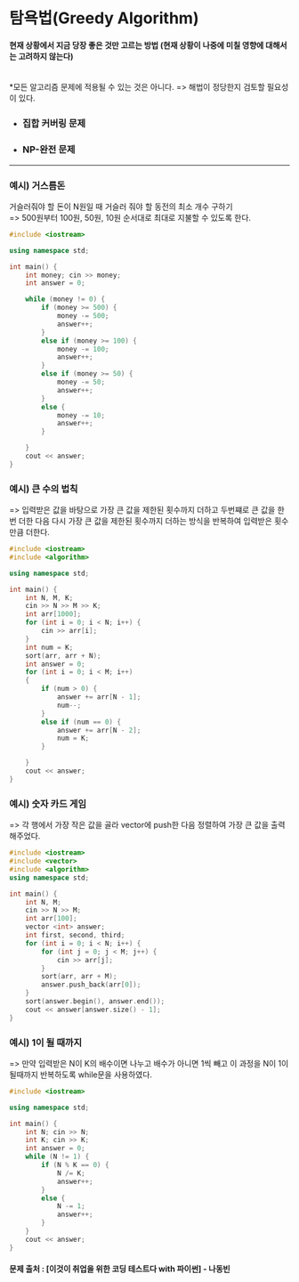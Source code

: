 # 탐욕법(Greedy Algorithm)

#### 현재 상황에서 지금 당장 좋은 것만 고르는 방법 (현재 상황이 나중에 미칠 영향에 대해서는 고려하지 않는다)
<br>
*모든 알고리즘 문제에 적용될 수 있는 것은 아니다. => 해법이 정당한지 검토할 필요성이 있다.

<br>

- ### 집합 커버링 문제
- ### NP-완전 문제

<hr>

### 예시) 거스름돈

거슬러줘야 할 돈이 N원일 때 거슬러 줘야 할 동전의 최소 개수 구하기<br>
=> 500원부터 100원, 50원, 10원 순서대로 최대로 지불할 수 있도록 한다.

```cpp
#include <iostream>

using namespace std;

int main() {
	int money; cin >> money;
	int answer = 0;

	while (money != 0) {
		if (money >= 500) {
			money -= 500;
			answer++;
		}
		else if (money >= 100) {
			money -= 100;
			answer++;
		}
		else if (money >= 50) {
			money -= 50;
			answer++;
		}
		else {
			money -= 10;
			answer++;
		}

	}
	cout << answer;
}
```

### 예시) 큰 수의 법칙
=> 입력받은 값을 바탕으로 가장 큰 값을 제한된 횟수까지 더하고 두번쨰로 큰 값을 한 번 더한 다음 다시 가장 큰 값을 제한된 횟수까지 더하는 방식을
반복하여 입력받은 횟수만큼 더한다.

```cpp
#include <iostream>
#include <algorithm>

using namespace std;

int main() {
	int N, M, K;
	cin >> N >> M >> K;
	int arr[1000];
	for (int i = 0; i < N; i++) {
		cin >> arr[i];
	}
	int num = K;
	sort(arr, arr + N);
	int answer = 0;
	for (int i = 0; i < M; i++)
	{
		if (num > 0) {
			answer += arr[N - 1];
			num--;
		}
		else if (num == 0) {
			answer += arr[N - 2];
			num = K;
		}

	}
	cout << answer;
}
```


### 예시) 숫자 카드 게임
=> 각 행에서 가장 작은 값을 골라 vector에 push한 다음 정렬하여 가장 큰 값을 출력해주었다.
```cpp
#include <iostream>
#include <vector>
#include <algorithm>
using namespace std;

int main() {
	int N, M;
	cin >> N >> M;
	int arr[100];
	vector <int> answer;
	int first, second, third;
	for (int i = 0; i < N; i++) {
		for (int j = 0; j < M; j++) {
			cin >> arr[j];
		}
		sort(arr, arr + M);
		answer.push_back(arr[0]);
	}
	sort(answer.begin(), answer.end());
	cout << answer[answer.size() - 1];
}
```



### 예시) 1이 될 때까지
=> 만약 입력받은 N이 K의 배수이면 나누고 배수가 아니면 1씩 빼고 이 과정을 N이 1이 될때까지 반복하도록 while문을 사용하였다.
```cpp
#include <iostream>

using namespace std;

int main() {
	int N; cin >> N;
	int K; cin >> K;
	int answer = 0;
	while (N != 1) {
		if (N % K == 0) {
			N /= K;
			answer++;
		}
		else {
			N -= 1;
			answer++;
		}
	}
	cout << answer;
}
```

#### 문제 출처 : \[이것이 취업을 위한 코딩 테스트다 with 파이썬] - 나동빈

